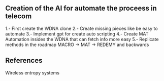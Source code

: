 
## Creation of the AI for automate the proceess in telecom


1.- First create the WDNA clone 
2.- Create missing pieces like be easy to automate 
3.- Implement gpt for create auto scripting
4.- Create MAT Automation insides the WDNA that can fetch info more easy
5.- Replicate methods in the roadmap MACRO -> MAT -> REDEMY and backwards




## References 

Wireless entropy systems

